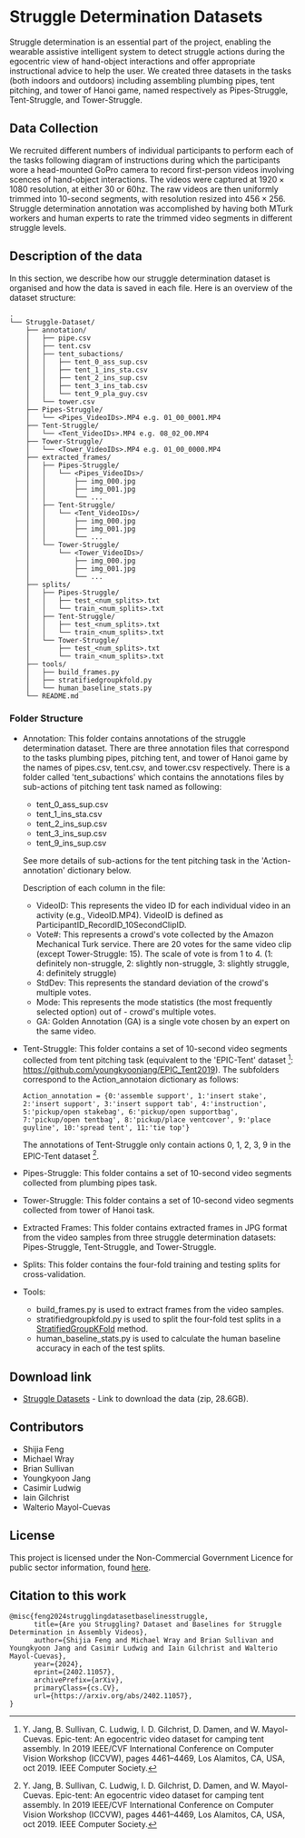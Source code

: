 # Struggle Determination Datasets

Struggle determination is an essential part of the project, enabling the wearable assistive intelligent system to detect struggle actions during the egocentric view of hand-object interactions and offer appropriate instructional advice to help the user. We created three datasets in the tasks (both indoors and outdoors) including assembling plumbing pipes, tent pitching, and tower of Hanoi game, named respectively as Pipes-Struggle, Tent-Struggle, and Tower-Struggle. 

## Data Collection

We recruited different numbers of individual participants to perform each of the tasks following diagram of instructions during which the participants wore a head-mounted GoPro camera to record first-person videos involving scences of hand-object interactions. The videos were captured at $1920\times1080$ resolution, at either 30 or 60hz. The raw videos are then uniformly trimmed into 10-second segments, with resolution resized into $456\times256$. Struggle determination annotation was accomplished by having both MTurk workers and human experts to rate the trimmed video segments in different struggle levels. 

## Description of the data

In this section, we describe how our struggle determination dataset is organised and how the data is saved in each file. Here is an overview of the dataset structure:
```
.
└── Struggle-Dataset/
    ├── annotation/
    │   ├── pipe.csv
    │   ├── tent.csv
    │   ├── tent_subactions/
    │   │   ├── tent_0_ass_sup.csv
    │   │   ├── tent_1_ins_sta.csv
    │   │   ├── tent_2_ins_sup.csv
    │   │   ├── tent_3_ins_tab.csv
    │   │   └── tent_9_pla_guy.csv
    │   └── tower.csv
    ├── Pipes-Struggle/
    │   └── <Pipes_VideoIDs>.MP4 e.g. 01_00_0001.MP4
    ├── Tent-Struggle/
    │   └── <Tent_VideoIDs>.MP4 e.g. 08_02_00.MP4
    ├── Tower-Struggle/
    │   └── <Tower_VideoIDs>.MP4 e.g. 01_00_0000.MP4
    ├── extracted_frames/
    │   ├── Pipes-Struggle/
    │   │   └── <Pipes_VideoIDs>/
    │   │       ├── img_000.jpg
    │   │       ├── img_001.jpg
    │   │       └── ...
    │   ├── Tent-Struggle/
    │   │   └── <Tent_VideoIDs>/
    │   │       ├── img_000.jpg
    │   │       ├── img_001.jpg
    │   │       └── ...
    │   └── Tower-Struggle/
    │       └── <Tower_VideoIDs>/
    │           ├── img_000.jpg
    │           ├── img_001.jpg
    │           └── ...
    ├── splits/
    │   ├── Pipes-Struggle/
    │   │   ├── test_<num_splits>.txt
    │   │   └── train_<num_splits>.txt
    │   ├── Tent-Struggle/
    │   │   ├── test_<num_splits>.txt
    │   │   └── train_<num_splits>.txt
    │   └── Tower-Struggle/
    │       ├── test_<num_splits>.txt
    │       └── train_<num_splits>.txt
    ├── tools/
    │   ├── build_frames.py
    │   ├── stratifiedgroupkfold.py
    │   └── human_baseline_stats.py
    └── README.md
```

### Folder Structure
- Annotation:
  This folder contains annotations of the struggle determination dataset. There are three annotation files that correspond to the tasks plumbing pipes, pitching tent, and tower of Hanoi game by the names of pipes.csv, tent.csv, and tower.csv respectively. There is a folder called 'tent_subactions' which contains the annotations files by sub-actions of pitching tent task named as following:
  - tent_0_ass_sup.csv
  - tent_1_ins_sta.csv
  - tent_2_ins_sup.csv
  - tent_3_ins_sup.csv
  - tent_9_ins_sup.csv
  
  See more details of sub-actions for the tent pitching task in the 'Action-annotation' dictionary below.

  Description of each column in the file:
  - VideoID: This represents the video ID for each individual video in an activity (e.g., VideoID.MP4). VideoID is defined as ParticipantID_RecordID_10SecondClipID.
  - Vote#: This represents a crowd's vote collected by the Amazon Mechanical Turk service.
  There are 20 votes for the same video clip (except Tower-Struggle: 15). The scale of vote is from 1 to 4. (1: definitely non-struggle, 2: slightly non-struggle, 3: slightly struggle, 4: definitely struggle)
  - StdDev: This represents the standard deviation of the crowd's multiple votes.
  - Mode: This represents the mode statistics (the most frequently selected option) out of - crowd's multiple votes. 
  - GA: Golden Annotation (GA) is a single vote chosen by an expert on the same video.

- Tent-Struggle:
  This folder contains a set of 10-second video segments collected from tent pitching task
  (equivalent to the 'EPIC-Tent' dataset [^1]: https://github.com/youngkyoonjang/EPIC_Tent2019).
  The subfolders correspond to the Action_annotaion dictionary as follows:
  ```
  Action_annotation = {0:'assemble support', 1:'insert stake', 2:'insert support', 3:'insert support tab', 4:'instruction', 5:'pickup/open stakebag', 6:'pickup/open supportbag', 7:'pickup/open tentbag', 8:'pickup/place ventcover', 9:'place guyline', 10:'spread tent', 11:'tie top'} 
  ```
  The annotations of Tent-Struggle only contain actions 0, 1, 2, 3, 9 in the EPIC-Tent dataset [^1].
- Pipes-Struggle:
  This folder contains a set of 10-second video segments collected from plumbing pipes task.
- Tower-Struggle:
  This folder contains a set of 10-second video segments collected from tower of Hanoi task.
- Extracted Frames:
  This folder contains extracted frames in JPG format from the video samples from three struggle determination datasets: Pipes-Struggle, Tent-Struggle, and Tower-Struggle. 
- Splits:
  This folder contains the four-fold training and testing splits for cross-validation.
- Tools:
  - build_frames.py is used to extract frames from the video samples.
  - stratifiedgroupkfold.py is used to split the four-fold test splits in a [StratifiedGroupKFold](https://scikit-learn.org/stable/modules/generated/sklearn.model_selection.StratifiedGroupKFold.html) method.
  - human_baseline_stats.py is used to calculate the human baseline accuracy in each of the test splits.

## Download link

* [Struggle Datasets](https://drive.google.com/file/d/1nVwLPNVcVsvvCJDlnyYYwulmezeEPgbY/view?usp=sharing) - Link to download the data (zip, 28.6GB).

## Contributors

* Shijia Feng
* Michael Wray
* Brian Sullivan
* Youngkyoon Jang
* Casimir Ludwig
* Iain Gilchrist
* Walterio Mayol-Cuevas

## License

This project is licensed under the Non-Commercial Government Licence for public sector information, found [here](https://www.nationalarchives.gov.uk/doc/non-commercial-government-licence/version/2/).

## Citation to this work

```
@misc{feng2024strugglingdatasetbaselinesstruggle,
      title={Are you Struggling? Dataset and Baselines for Struggle Determination in Assembly Videos}, 
      author={Shijia Feng and Michael Wray and Brian Sullivan and Youngkyoon Jang and Casimir Ludwig and Iain Gilchrist and Walterio Mayol-Cuevas},
      year={2024},
      eprint={2402.11057},
      archivePrefix={arXiv},
      primaryClass={cs.CV},
      url={https://arxiv.org/abs/2402.11057}, 
}
```

[^1]: Y. Jang, B. Sullivan, C. Ludwig, I. D. Gilchrist, D. Damen, and W. Mayol-Cuevas. Epic-tent: An egocentric video dataset for camping tent assembly. In 2019 IEEE/CVF International Conference on Computer Vision Workshop (ICCVW), pages 4461–4469, Los Alamitos, CA, USA, oct 2019. IEEE Computer Society.
